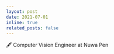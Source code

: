 ```yaml
---
layout: post
date: 2021-07-01
inline: true
related_posts: false
---
```


🖋️ Computer Vision Engineer at Nuwa Pen
